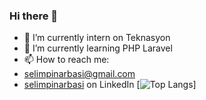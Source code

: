 ### Hi there 👋

- 🔭 I’m currently intern on Teknasyon
- 🌱 I’m currently learning PHP Laravel
- 📫 How to reach me:
- [selimpinarbasi@gmail.com](selimpinarbasi@gmail.com)
- [selimpinarbasi](https://tr.linkedin.com/in/selimpinarbasi) on LinkedIn
  [![Top Langs](https://github-readme-stats.vercel.app/api/top-langs/?username=selimpinarbasi)]